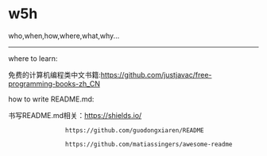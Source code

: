# w5h
who,when,how,where,what,why...


------------------------
where to learn:
  
  免费的计算机编程类中文书籍:https://github.com/justjavac/free-programming-books-zh_CN
  
  
  
how to write README.md:
  
   书写README.md相关：https://shields.io/
    
                    https://github.com/guodongxiaren/README
                    
                    https://github.com/matiassingers/awesome-readme
